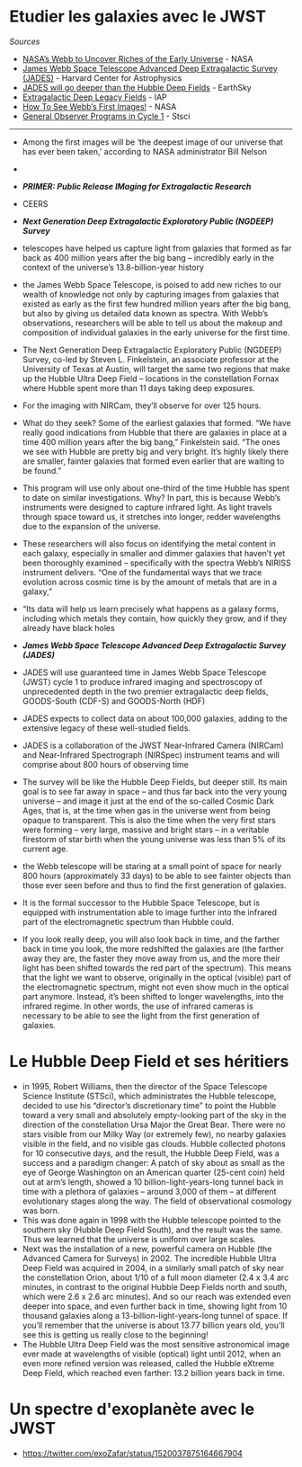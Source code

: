 # Etudier les galaxies avec le JWST

*Sources*

- [NASA’s Webb to Uncover Riches of the Early Universe](https://www.nasa.gov/feature/goddard/2022/nasa-s-webb-to-uncover-riches-of-the-early-universe) - NASA 
- [James Webb Space Telescope Advanced Deep Extragalactic Survey (JADES)](https://pweb.cfa.harvard.edu/research/james-webb-space-telescope-advanced-deep-extragalactic-survey-jades) - Harvard Center for Astrophysics
- [JADES will go deeper than the Hubble Deep Fields](https://earthsky.org/space/jades-deep-field-surveys-epoch-of-1st-galaxies/) - EarthSky
- [Extragalactic Deep Legacy Fields](http://www.iap.fr/jwst-edls/fields.html) - IAP
- [How To See Webb’s First Images!](https://blogs.nasa.gov/webb/) - NASA 
- [General Observer Programs in Cycle 1](https://www.stsci.edu/jwst/science-execution/approved-programs/cycle-1-go) - Stsci

---

- Among the first images will be ‘the deepest image of our universe that has ever been taken,’ according to NASA administrator Bill Nelson
- 

- ***PRIMER: Public Release IMaging for Extragalactic Research***


-  CEERS

- ***Next Generation Deep Extragalactic Exploratory Public (NGDEEP) Survey***
- telescopes have helped us capture light from galaxies that formed as far back as 400 million years after the big bang – incredibly early in the context of the universe’s 13.8-billion-year history
- the James Webb Space Telescope, is poised to add new riches to our wealth of knowledge not only by capturing images from galaxies that existed as early as the first few hundred million years after the big bang, but also by giving us detailed data known as spectra. With Webb’s observations, researchers will be able to tell us about the makeup and composition of individual galaxies in the early universe for the first time.
- The Next Generation Deep Extragalactic Exploratory Public (NGDEEP) Survey, co-led by Steven L. Finkelstein, an associate professor at the University of Texas at Austin, will target the same two regions that make up the Hubble Ultra Deep Field – locations in the constellation Fornax where Hubble spent more than 11 days taking deep exposures.
- For the imaging with NIRCam, they’ll observe for over 125 hours. 
- What do they seek? Some of the earliest galaxies that formed. “We have really good indications from Hubble that there are galaxies in place at a time 400 million years after the big bang,” Finkelstein said. “The ones we see with Hubble are pretty big and very bright. It’s highly likely there are smaller, fainter galaxies that formed even earlier that are waiting to be found.”
- This program will use only about one-third of the time Hubble has spent to date on similar investigations. Why? In part, this is because Webb’s instruments were designed to capture infrared light. As light travels through space toward us, it stretches into longer, redder wavelengths due to the expansion of the universe.
- These researchers will also focus on identifying the metal content in each galaxy, especially in smaller and dimmer galaxies that haven’t yet been thoroughly examined – specifically with the spectra Webb’s NIRISS instrument delivers. “One of the fundamental ways that we trace evolution across cosmic time is by the amount of metals that are in a galaxy,”
- “Its data will help us learn precisely what happens as a galaxy forms, including which metals they contain, how quickly they grow, and if they already have black holes

- ***James Webb Space Telescope Advanced Deep Extragalactic Survey (JADES)***
- JADES will use guaranteed time in James Webb Space Telescope (JWST) cycle 1 to produce infrared imaging and spectroscopy of unprecedented depth in the two premier extragalactic deep fields, GOODS-South (CDF-S) and GOODS-North (HDF)
- JADES expects to collect data on about 100,000 galaxies, adding to the extensive legacy of these well-studied fields.
- JADES is a collaboration of the JWST Near-Infrared Camera (NIRCam) and Near-Infrared Spectrograph (NIRSpec) instrument teams and will comprise about 800 hours of observing time
- The survey will be like the Hubble Deep Fields, but deeper still. Its main goal is to see far away in space – and thus far back into the very young universe – and image it just at the end of the so-called Cosmic Dark Ages, that is, at the time when gas in the universe went from being opaque to transparent. This is also the time when the very first stars were forming – very large, massive and bright stars – in a veritable firestorm of star birth when the young universe was less than 5% of its current age.
- the Webb telescope will be staring at a small point of space for nearly 800 hours (approximately 33 days) to be able to see fainter objects than those ever seen before and thus to find the first generation of galaxies. 
-  It is the formal successor to the Hubble Space Telescope, but is equipped with instrumentation able to image further into the infrared part of the electromagnetic spectrum than Hubble could. 
-   If you look really deep, you will also look back in time, and the farther back in time you look, the more redshifted the galaxies are (the farther away they are, the faster they move away from us, and the more their light has been shifted towards the red part of the spectrum). This means that the light we want to observe, originally in the optical (visible) part of the electromagnetic spectrum, might not even show much in the optical part anymore. Instead, it’s been shifted to longer wavelengths, into the infrared regime. In other words, the use of infrared cameras is necessary to be able to see the light from the first generation of galaxies. 

# Le Hubble Deep Field et ses héritiers

- in 1995, Robert Williams, then the director of the Space Telescope Science Institute (STSci), which administrates the Hubble telescope, decided to use his “director’s discretionary time” to point the Hubble toward a very small and absolutely empty-looking part of the sky in the direction of the constellation Ursa Major the Great Bear. There were no stars visible from our Milky Way (or extremely few), no nearby galaxies visible in the field, and no visible gas clouds. Hubble collected photons for 10 consecutive days, and the result, the Hubble Deep Field, was a success and a paradigm changer: A patch of sky about as small as the eye of George Washington on an American quarter (25-cent coin) held out at arm’s length, showed a 10 billion-light-years-long tunnel back in time with a plethora of galaxies – around 3,000 of them – at different evolutionary stages along the way. The field of observational cosmology was born.
- This was done again in 1998 with the Hubble telescope pointed to the southern sky (Hubble Deep Field South), and the result was the same. Thus we learned that the universe is uniform over large scales.
- Next was the installation of a new, powerful camera on Hubble (the Advanced Camera for Surveys) in 2002. The incredible Hubble Ultra Deep Field was acquired in 2004, in a similarly small patch of sky near the constellation Orion, about 1/10 of a full moon diameter (2.4 x 3.4 arc minutes, in contrast to the original Hubble Deep Fields north and south, which were 2.6 x 2.6 arc minutes). And so our reach was extended even deeper into space, and even further back in time, showing light from 10 thousand galaxies along a 13-billion-light-years-long tunnel of space. If you’ll remember that the universe is about 13.77 billion years old, you’ll see this is getting us really close to the beginning!
- The Hubble Ultra Deep Field was the most sensitive astronomical image ever made at wavelengths of visible (optical) light until 2012, when an even more refined version was released, called the Hubble eXtreme Deep Field, which reached even farther: 13.2 billion years back in time. 

# Un spectre d'exoplanète avec le JWST

- https://twitter.com/exoZafar/status/1520037875164667904
